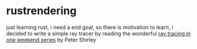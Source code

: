 # rustrendering
just learning rust, i need a end goal, so there is motivation to learn, i decided to write a simple ray tracer by reading the wonderful
[ray tracing in one weekend series](https://raytracing.github.io/) by Peter Shirley
